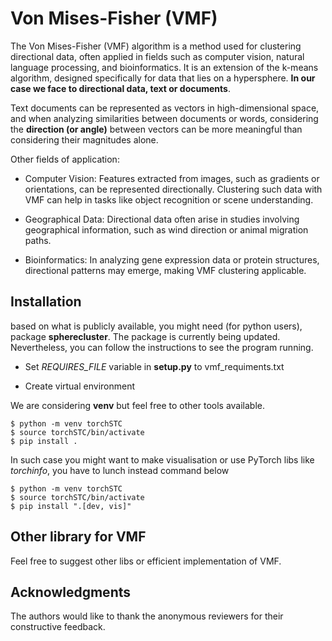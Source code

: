 # Von Mises-Fisher (VMF)

The Von Mises-Fisher (VMF) algorithm is a method used for clustering directional data, often applied in fields such as computer vision, natural language processing, and bioinformatics. It is an extension of the k-means algorithm, designed specifically for data that lies on a hypersphere. **In our case we face to directional data, text or documents**.

Text documents can be represented as vectors in high-dimensional space, and when analyzing similarities between documents or words, considering the **direction (or angle)** between vectors can be more meaningful than considering their magnitudes alone.


Other fields of application:

- Computer Vision: Features extracted from images, such as gradients or orientations, can be represented directionally. Clustering such data with VMF can help in tasks like object recognition or scene understanding.

- Geographical Data: Directional data often arise in studies involving geographical information, such as wind direction or animal migration paths.

- Bioinformatics: In analyzing gene expression data or protein structures, directional patterns may emerge, making VMF clustering applicable.


## Installation

based on what is publicly available, you might need (for python users), package **spherecluster**. The package is currently being updated. Nevertheless, you can follow the instructions to see the program running.

- Set *REQUIRES_FILE* variable in **setup.py** to vmf_requiments.txt

- Create virtual environment 

We are considering **venv** but feel free to other tools available.


```
$ python -m venv torchSTC
$ source torchSTC/bin/activate
$ pip install .
```


 In such case you might want to make visualisation or use PyTorch libs like *torchinfo*, you have to lunch instead command below  

 ```
$ python -m venv torchSTC
$ source torchSTC/bin/activate
$ pip install ".[dev, vis]"
```

## Other library for VMF

Feel free to suggest other libs or efficient implementation of VMF.

## Acknowledgments
The authors would like to thank the anonymous
reviewers for their constructive feedback.
